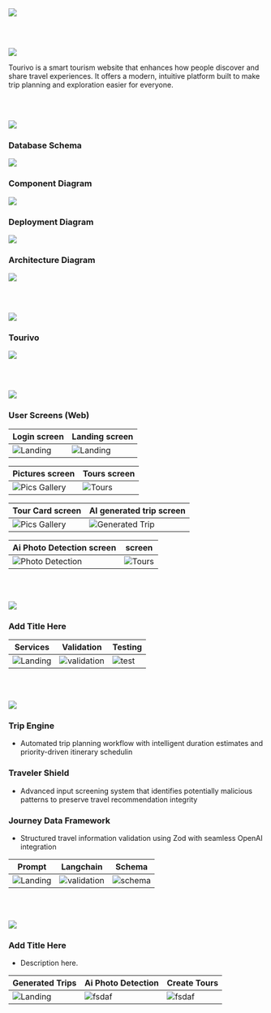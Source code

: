 <img src="./readme/title1.svg"/>

<br><br>

<!-- project overview -->
<img src="./readme/title2.svg"/>

Tourivo is a smart tourism website that enhances how people discover and share travel experiences. It offers a modern, intuitive platform built to make trip planning and exploration easier for everyone.

<br><br>

<!-- System Design -->
<img src="./readme/title3.svg"/>

### Database Schema


<img src="https://i.ibb.co/HT9WCnd6/schema3.png"/>

### Component Diagram

<img src="./readme/component_diagram2.png"/>

### Deployment Diagram

<img src="./readme/deployment%20diagram.png"/>

### Architecture Diagram

<img src="./readme/architecture%202.png"/>



<br><br>

<!-- Project Highlights -->
<img src="./readme/title4.svg"/>

### Tourivo


<img src="./readme/highlights.png"/>

<br><br>

<!-- Demo -->
<img src="./readme/title5.svg"/>


### User Screens (Web)

| Login screen                                  | Landing screen                        |
| ---------------------------------------       | ------------------------------------- |
| ![Landing](./readme/login.PNG)                | ![Landing](./readme/landing_page.gif) |

| Pictures screen                               | Tours screen                          |
| ---------------------------------------       | ------------------------------------- |
| ![Pics Gallery](./readme/pictures_gallery.PNG)| ![Tours](./readme/Tours.PNG)          |

| Tour Card screen                              | AI generated trip screen              |
| ---------------------------------------       | ------------------------------------- |
| ![Pics Gallery](./readme/tourCard.gif)        | ![Generated Trip](./readme/new_generated_trips.gif)          |

| Ai Photo Detection screen                     |  screen                          |
| ---------------------------------------       | ------------------------------------- |
| ![ Photo Detection](./readme/ai_photo_detection.gif)| ![Tours](./readme/Tours.PNG)          |


<br><br>

<!-- Development & Testing -->
<img src="./readme/title6.svg"/>

### Add Title Here


| Services                            | Validation                       | Testing                        |
| --------------------------------------- | ------------------------------------- | ------------------------------------- |
| ![Landing](./readme/service.jpg) | ![validation](./readme/validation.jpg) | ![test](./readme/demo//test_cases.PNG) |


<br><br>

<!-- Development & Testing -->
<img src="./readme/title7.svg"/>

### Trip Engine
- Automated trip planning workflow with intelligent duration estimates and priority-driven itinerary schedulin
### Traveler Shield
- Advanced input screening system that identifies potentially malicious patterns to preserve travel recommendation integrity
### Journey Data Framework
- Structured travel information validation using Zod with seamless OpenAI integration




| Prompt                            | Langchain                       | Schema                        |
| --------------------------------------- | ------------------------------------- | ------------------------------------- |
| ![Landing](./readme/prompt.jpg) | ![validation](./readme/image.png) | ![schema](./readme/schema.jpg) |


<br><br>

<!-- Deployment -->
<img src="./readme/title8.svg"/>

### Add Title Here

- Description here.


| Generated Trips                            | Ai Photo Detection                       | Create Tours                        |
| --------------------------------------- | ------------------------------------- | ------------------------------------- |
| ![Landing](./readme/postman1.PNG) | ![fsdaf](./readme/detection.PNG) | ![fsdaf](./readme/postman3.PNG) |

<br><br>

